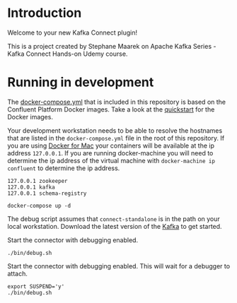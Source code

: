 # Introduction

Welcome to your new Kafka Connect plugin!

This is a project created by Stephane Maarek on Apache Kafka Series - Kafka Connect Hands-on Udemy course.

# Running in development


The [docker-compose.yml](docker-compose.yml) that is included in this repository is based on the Confluent Platform Docker
images. Take a look at the [quickstart](http://docs.confluent.io/current/cp-docker-images/docs/quickstart.html#getting-started-with-docker-client)
for the Docker images. 

Your development workstation needs to be able to resolve the hostnames that are listed in the `docker-compose.yml` 
file in the root of this repository. If you are using [Docker for Mac](https://docs.docker.com/v17.12/docker-for-mac/install/)
your containers will be available at the ip address `127.0.0.1`. If you are running docker-machine
you will need to determine the ip address of the virtual machine with `docker-machine ip confluent`
to determine the ip address.

```
127.0.0.1 zookeeper
127.0.0.1 kafka
127.0.0.1 schema-registry
```


```
docker-compose up -d
```


The debug script assumes that `connect-standalone` is in the path on your local workstation. Download 
the latest version of the [Kafka](https://www.confluent.io/download/) to get started.


Start the connector with debugging enabled.
 
```
./bin/debug.sh
```

Start the connector with debugging enabled. This will wait for a debugger to attach.

```
export SUSPEND='y'
./bin/debug.sh
```